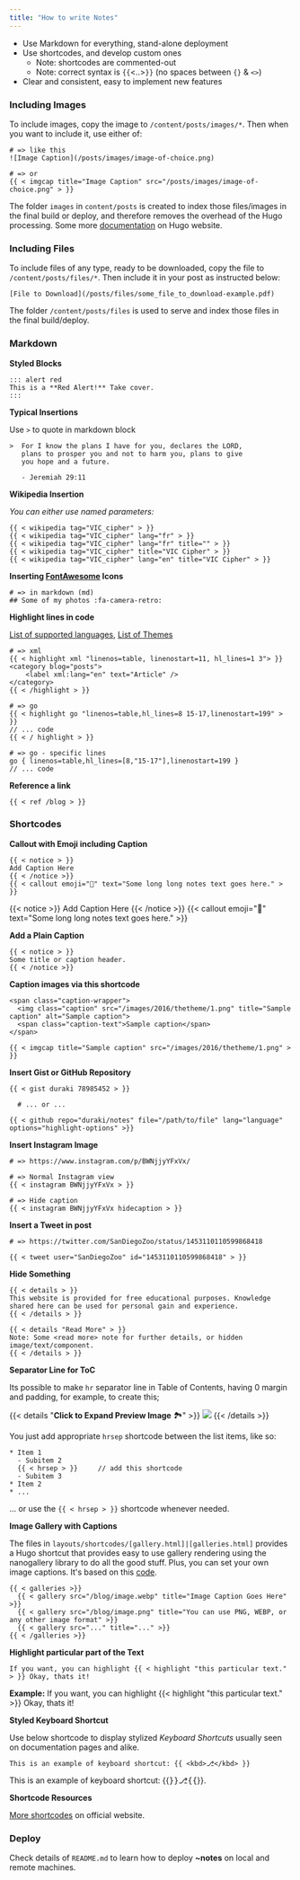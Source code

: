 ```yaml
---
title: "How to write Notes"
---
```


* Use Markdown for everything, stand-alone deployment
* Use shortcodes, and develop custom ones
	* Note: shortcodes are commented-out
	* Note: correct syntax is `{{`<..>`}}` (no spaces between `{}` & `<>`)
* Clear and consistent, easy to implement new features

### Including Images

To include images, copy the image to `/content/posts/images/*`. Then when you want to include it, use either of:

``` 
# => like this
![Image Caption](/posts/images/image-of-choice.png)

# => or
{{ < imgcap title="Image Caption" src="/posts/images/image-of-choice.png" > }}
```

The folder `images` in `content/posts` is created to index those files/images in the final build or deploy, and therefore removes the overhead of the Hugo processing. Some more [documentation](https://gohugo.io/content-management/image-processing/) on Hugo website.

### Including Files

To include files of any type, ready to be downloaded, copy the file to `/content/posts/files/*`. Then include it in your post as instructed below:

```
[File to Download](/posts/files/some_file_to_download-example.pdf)
```

The folder `/content/posts/files` is used to serve and index those files in the final build/deploy.

### Markdown

**Styled Blocks**

```
::: alert red
This is a **Red Alert!** Take cover.
:::
```

**Typical Insertions**

Use `>` to quote in markdown block

```
>  For I know the plans I have for you, declares the LORD,
   plans to prosper you and not to harm you, plans to give
   you hope and a future.

   - Jeremiah 29:11
```

**Wikipedia Insertion**

*You can either use named parameters:*

```
{{ < wikipedia tag="VIC_cipher" > }}
{{ < wikipedia tag="VIC_cipher" lang="fr" > }}
{{ < wikipedia tag="VIC_cipher" lang="fr" title="" > }}
{{ < wikipedia tag="VIC_cipher" title="VIC Cipher" > }}
{{ < wikipedia tag="VIC_cipher" lang="en" title="VIC Cipher" > }}
```

**Inserting [FontAwesome](https://fontawesome.com/) Icons**

```
# => in markdown (md)
## Some of my photos :fa-camera-retro:
```

**Highlight lines in code**

[List of supported languages](https://gohugo.io/content-management/syntax-highlighting#list-of-chroma-highlighting-languages), [List of Themes](https://xyproto.github.io/splash/docs/all.html)

```
# => xml
{{ < highlight xml "linenos=table, linenostart=11, hl_lines=1 3"> }}
<category blog="posts">
    <label xml:lang="en" text="Article" />
</category>
{{ < /highlight > }}

# => go
{{ < highlight go "linenos=table,hl_lines=8 15-17,linenostart=199" > }}
// ... code
{{ < / highlight > }}

# => go - specific lines
go { linenos=table,hl_lines=[8,"15-17"],linenostart=199 }
// ... code
```

**Reference a link**

```
{{ < ref /blog > }}
```

### Shortcodes

**Callout with Emoji including Caption**

```
{{ < notice > }}
Add Caption Here
{{ < /notice >}}
{{ < callout emoji="🥳" text="Some long long notes text goes here." > }}
```
{{< notice >}}
Add Caption Here
{{< /notice >}}
{{< callout emoji="🥳" text="Some long long notes text goes here." >}}

**Add a Plain Caption**

```
{{ < notice > }}
Some title or caption header.
{{ < /notice >}}
```

**Caption images via this shortcode**

```
<span class="caption-wrapper">
  <img class="caption" src="/images/2016/thetheme/1.png" title="Sample caption" alt="Sample caption">
  <span class="caption-text">Sample caption</span>
</span>
```

```
{{ < imgcap title="Sample caption" src="/images/2016/thetheme/1.png" > }}
```

**Insert Gist or GitHub Repository**

```
{{ < gist duraki 78985452 > }}

  # ... or ...

{{ < github repo="duraki/notes" file="/path/to/file" lang="language" options="highlight-options" >}}
```

**Insert Instagram Image**

```
# => https://www.instagram.com/p/BWNjjyYFxVx/

# => Normal Instagram view
{{ < instagram BWNjjyYFxVx > }}

# => Hide caption
{{ < instagram BWNjjyYFxVx hidecaption > }}
```

**Insert a Tweet in post**

```
# => https://twitter.com/SanDiegoZoo/status/1453110110599868418

{{ < tweet user="SanDiegoZoo" id="1453110110599868418" > }}
```

**Hide Something**

```
{{ < details > }}
This website is provided for free educational purposes. Knowledge shared here can be used for personal gain and experience.
{{ < /details > }}

{{ < details "Read More" > }}
Note: Some <read more> note for further details, or hidden image/text/component.
{{ < /details > }}
```

**Separator Line for ToC**

Its possible to make `hr` separator line in Table of Contents, having 0 margin and padding, for example, to create this;

{{< details "**Click to Expand Preview Image** 🏞️" >}}
![](/posts/images/random/hrsep.png)
{{< /details >}}

You just add appropriate `hrsep` shortcode between the list items, like so:

```
* Item 1
  - Subitem 2
  {{ < hrsep > }}     // add this shortcode
  - Subitem 3
* Item 2
* ...
```

... or use the `{{ < hrsep > }}` shortcode whenever needed.

**Image Gallery with Captions**

The files in `layouts/shortcodes/[gallery.html]|[galleries.html]` provides a Hugo shortcut that provides easy to use gallery rendering using the nanogallery library to do all the good stuff. Plus, you can set your own image captions. It's based on this [code](https://atharvashah.netlify.app/posts/tech/hugo-shortcodes/#gallery).

```
{{ < galleries >}}
  {{ < gallery src="/blog/image.webp" title="Image Caption Goes Here" >}}
  {{ < gallery src="/blog/image.png" title="You can use PNG, WEBP, or any other image format" >}}
  {{ < gallery src="..." title="..." >}}
{{ < /galleries >}}
```

**Highlight particular part of the Text**

```
If you want, you can highlight {{ < highlight "this particular text." > }} Okay, thats it!
```

**Example:** If you want, you can highlight {{< highlight "this particular text." >}} Okay, thats it!

**Styled Keyboard Shortcut**

Use below shortcode to display stylized *Keyboard Shortcuts* usually seen on documentation pages and alike.

```
This is an example of keyboard shortcut: {{ <kbd>⎇</kbd> }}
```

This is an example of keyboard shortcut: {{<kbd>}}⎇{{</kbd>}}.

**Shortcode Resources**

[More shortcodes](https://gohugo.io/content-management/shortcodes/) on official website.

### Deploy

Check details of `README.md` to learn how to deploy **~notes** on local and remote machines.
